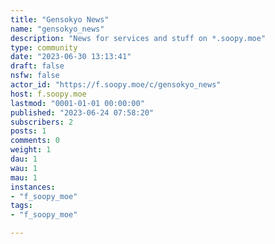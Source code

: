 ```yaml
---
title: "Gensokyo News" 
name: "gensokyo_news"
description: "News for services and stuff on *.soopy.moe"
type: community
date: "2023-06-30 13:13:41"
draft: false
nsfw: false
actor_id: "https://f.soopy.moe/c/gensokyo_news"
host: f.soopy.moe
lastmod: "0001-01-01 00:00:00"
published: "2023-06-24 07:58:20"
subscribers: 2
posts: 1
comments: 0
weight: 1
dau: 1
wau: 1
mau: 1
instances:
- "f_soopy_moe"
tags: 
- "f_soopy_moe"

---
```

